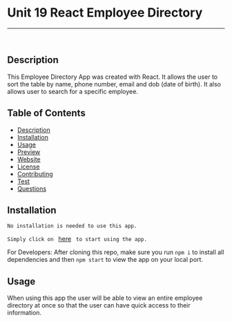 # Unit 19 React Employee Directory
<hr> 
<br> 


  
## Description
This Employee Directory App was created with React. It allows the user to sort the table by name, phone number, email and dob (date of birth). It also allows user to search for a specific employee.


## Table of Contents
* [Description](#description)
* [Installation](#installation)
* [Usage](#usage)
* [Preview](#preview)
* [Website](#website)
* [License](#license)
* [Contributing](#contributing)
* [Test](#tests)
* [Questions](#questions)
  
## Installation

```
No installation is needed to use this app. 
  ```
`Simply click on ` [here](https://sirog-e.github.io/employee-directory/)  ` to start using the app.`

For Developers: After cloning this repo, make sure you run `npm i` to install all dependencies and then `npm start` to view the app on your local port. 
 

## Usage
When using this app the user will be able to view an entire employee directory at once so that the user can have quick access to their information.





